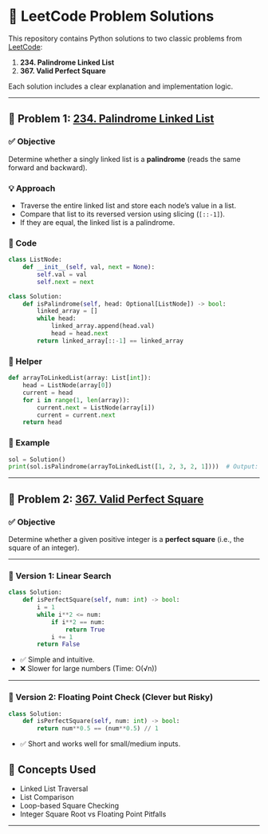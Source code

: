 # 🧠 LeetCode Problem Solutions

This repository contains Python solutions to two classic problems from [LeetCode](https://leetcode.com/):

1. **234. Palindrome Linked List**
2. **367. Valid Perfect Square**

Each solution includes a clear explanation and implementation logic.

---

## 📘 Problem 1: [234. Palindrome Linked List](https://leetcode.com/problems/palindrome-linked-list/)

### ✅ Objective

Determine whether a singly linked list is a **palindrome** (reads the same forward and backward).

### 💡 Approach

* Traverse the entire linked list and store each node’s value in a list.
* Compare that list to its reversed version using slicing (`[::-1]`).
* If they are equal, the linked list is a palindrome.

### 🧾 Code

```python
class ListNode:
    def __init__(self, val, next = None):
        self.val = val
        self.next = next

class Solution:
    def isPalindrome(self, head: Optional[ListNode]) -> bool:
        linked_array = []
        while head:
            linked_array.append(head.val)
            head = head.next
        return linked_array[::-1] == linked_array
```

### 🔧 Helper

```python
def arrayToLinkedList(array: List[int]):
    head = ListNode(array[0])
    current = head
    for i in range(1, len(array)):
        current.next = ListNode(array[i])
        current = current.next
    return head
```

### 🧪 Example

```python
sol = Solution()
print(sol.isPalindrome(arrayToLinkedList([1, 2, 3, 2, 1])))  # Output: True
```

---

## 📘 Problem 2: [367. Valid Perfect Square](https://leetcode.com/problems/valid-perfect-square/)

### ✅ Objective

Determine whether a given positive integer is a **perfect square** (i.e., the square of an integer).

---

### 🧪 Version 1: Linear Search

```python
class Solution:
    def isPerfectSquare(self, num: int) -> bool:
        i = 1
        while i**2 <= num:
            if i**2 == num:
                return True
            i += 1
        return False
```

* ✅ Simple and intuitive.
* ❌ Slower for large numbers (Time: O(√n))

---

### 🧪 Version 2: Floating Point Check (Clever but Risky)

```python
class Solution:
    def isPerfectSquare(self, num: int) -> bool:
        return num**0.5 == (num**0.5) // 1
```

* ✅ Short and works well for small/medium inputs.


## 🧠 Concepts Used

* Linked List Traversal
* List Comparison
* Loop-based Square Checking
* Integer Square Root vs Floating Point Pitfalls

---


